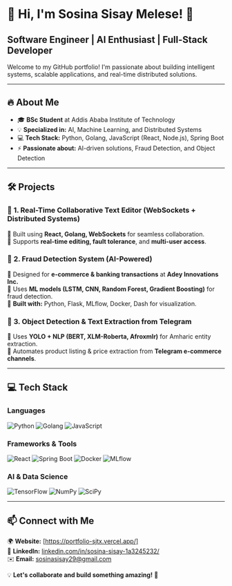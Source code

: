 # 👋 Hi, I'm Sosina Sisay Melese! 🚀  
## Software Engineer | AI Enthusiast | Full-Stack Developer  

Welcome to my GitHub portfolio! I'm passionate about building intelligent systems, scalable applications, and real-time distributed solutions.  

---

## 🔥 About Me  
- 🎓 **BSc Student** at Addis Ababa Institute of Technology  
- 💡 **Specialized in:** AI, Machine Learning, and Distributed Systems  
- 💻 **Tech Stack:** Python, Golang, JavaScript (React, Node.js), Spring Boot  
- ⚡ **Passionate about:** AI-driven solutions, Fraud Detection, and Object Detection  

---

## 🛠️ Projects  
### 🚀 **1. Real-Time Collaborative Text Editor** (WebSockets + Distributed Systems)  
🔹 Built using **React, Golang, WebSockets** for seamless collaboration.  
🔹 Supports **real-time editing, fault tolerance**, and **multi-user access**.  

### 🏦 **2. Fraud Detection System** (AI-Powered)  
🔹 Designed for **e-commerce & banking transactions** at **Adey Innovations Inc.**  
🔹 Uses **ML models (LSTM, CNN, Random Forest, Gradient Boosting)** for fraud detection.  
🔹 **Built with:** Python, Flask, MLflow, Docker, Dash for visualization.  

### 🤖 **3. Object Detection & Text Extraction from Telegram**  
🔹 Uses **YOLO + NLP (BERT, XLM-Roberta, Afroxmlr)** for Amharic entity extraction.  
🔹 Automates product listing & price extraction from **Telegram e-commerce channels**.  

---

## 💻 Tech Stack  
### **Languages**  
![Python](https://img.shields.io/badge/-Python-blue?style=flat&logo=python)  ![Golang](https://img.shields.io/badge/-Golang-blue?style=flat&logo=go)  ![JavaScript](https://img.shields.io/badge/-JavaScript-yellow?style=flat&logo=javascript)  

### **Frameworks & Tools**  
![React](https://img.shields.io/badge/-React-blue?style=flat&logo=react)  ![Spring Boot](https://img.shields.io/badge/-SpringBoot-green?style=flat&logo=spring)  ![Docker](https://img.shields.io/badge/-Docker-blue?style=flat&logo=docker)  ![MLflow](https://img.shields.io/badge/-MLflow-blue?style=flat&logo=mlflow)  

### **AI & Data Science**  
![TensorFlow](https://img.shields.io/badge/-TensorFlow-orange?style=flat&logo=tensorflow)  ![NumPy](https://img.shields.io/badge/-NumPy-blue?style=flat&logo=numpy)  ![SciPy](https://img.shields.io/badge/-SciPy-blue?style=flat&logo=scipy)  

---

## 📫 Connect with Me  
🌍 **Website:** [https://portfolio-sjtx.vercel.app/]  
🔗 **LinkedIn:** [linkedin.com/in/sosina-sisay-1a3245232/](https://www.linkedin.com/in/sosina-sisay-1a3245232/)  
✉️ **Email:** [sosinasisay29@gmail.com](mailto:sosinasisay29@gmail.com)  

💡 **Let's collaborate and build something amazing!** 🚀  

